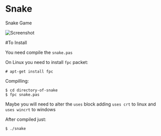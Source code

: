 Snake
=====

Snake Game

![Screenshot](https://github.com/rafreis/Snake/blob/master/Screenshot.png)

#To Install

You need compile the `snake.pas`

On Linux you need to install `fpc` packet:

	# apt-get install fpc

Compilling:

	$ cd directory-of-snake
	$ fpc snake.pas

Maybe you will need to alter the `uses` block adding `uses crt` to linux and `uses wincrt` to windows

After compiled just:

	$ ./snake




